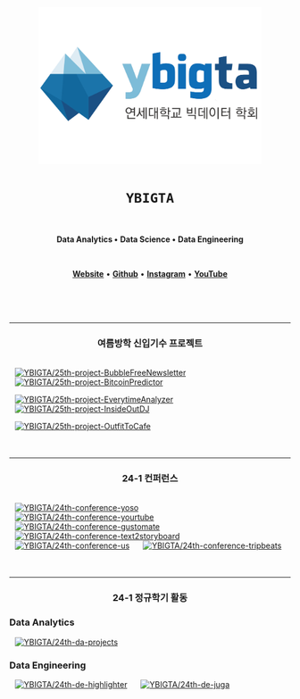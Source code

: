<div align="center">

<img src="/profile/logo.png" alt="ybigta-logo" width="400" />

# `YBIGTA`
<br />

**Data Analytics •**
**Data Science •**
**Data Engineering**

<br />

[**Website**](https://ybigta.org) •
[**Github**](https://www.github.com/YBIGTA) •
[**Instagram**](https://instagram.com/yonsei_ybigta) •
[**YouTube**](https://www.youtube.com/@ybigta7189)

</div>

<br />
<br />
<br />
<hr />

<h3 align="center">여름방학 신입기수 프로젝트</h3>
<br />

<a href="https://github.com/YBIGTA/25th-project-BubbleFreeNewsletter">
<img src="https://github-readme-stats.vercel.app/api/pin/?username=YBIGTA&repo=25th-project-BubbleFreeNewsletter&show_owner=false&theme=transparent" alt="YBIGTA/25th-project-BubbleFreeNewsletter" width="45%" hspace="2%" /></a>

<a href="https://github.com/YBIGTA/25th-project-BitcoinPredictor">
<img src="https://github-readme-stats.vercel.app/api/pin/?username=YBIGTA&repo=25th-project-BitcoinPredictor&show_owner=false&theme=transparent" alt="YBIGTA/25th-project-BitcoinPredictor" width="45%" hspace="2%" /></a>

<p></p>

<a href="https://https://github.com/YBIGTA/25th-project-EverytimeAnalyzer">
<img src="https://github-readme-stats.vercel.app/api/pin/?username=YBIGTA&repo=25th-project-EverytimeAnalyzer&show_owner=false&theme=transparent" alt="YBIGTA/25th-project-EverytimeAnalyzer" width="45%" hspace="2%" /></a>

<a href="https://github.com/YBIGTA/25th-project-InsideOutDJ">
<img src="https://github-readme-stats.vercel.app/api/pin/?username=YBIGTA&repo=25th-project-InsideOutDJ&show_owner=false&theme=transparent" alt="YBIGTA/25th-project-InsideOutDJ" width="45%" hspace="2%" /></a>

<p></p>

<a href="https://github.com/YBIGTA/25th-project-OutfitToCafe">
<img src="https://github-readme-stats.vercel.app/api/pin/?username=YBIGTA&repo=25th-project-OutfitToCafe&show_owner=false&theme=transparent" alt="YBIGTA/25th-project-OutfitToCafe" width="45%" hspace="2%" /></a>


<br />
<br />
<br />
<hr />

<h3 align="center">24-1 컨퍼런스</h3>
<br />

<a href="https://github.com/YBIGTA/24th-conference-yoso">
<img src="https://github-readme-stats.vercel.app/api/pin/?username=YBIGTA&repo=24th-conference-yoso&show_owner=false&theme=transparent" alt="YBIGTA/24th-conference-yoso" width="45%" hspace="2%" /></a>

<a href="https://github.com/YBIGTA/24th-conference-yourtube">
<img src="https://github-readme-stats.vercel.app/api/pin/?username=YBIGTA&repo=24th-conference-yourtube&show_owner=false&theme=transparent" alt="YBIGTA/24th-conference-yourtube" width="45%" hspace="2%" /></a>

<a href="https://github.com/YBIGTA/24th-conference-gustomate">
<img src="https://github-readme-stats.vercel.app/api/pin/?username=YBIGTA&repo=24th-conference-gustomate&show_owner=false&theme=transparent" alt="YBIGTA/24th-conference-gustomate" width="45%" hspace="2%" /></a>

<a href="https://github.com/YBIGTA/24th-conference-text2storyboard">
<img src="https://github-readme-stats.vercel.app/api/pin/?username=YBIGTA&repo=24th-conference-text2storyboard&show_owner=false&theme=transparent" alt="YBIGTA/24th-conference-text2storyboard" width="45%" hspace="2%" /></a>

<a href="https://github.com/YBIGTA/24th-conference-us">
<img src="https://github-readme-stats.vercel.app/api/pin/?username=YBIGTA&repo=24th-conference-us&show_owner=false&theme=transparent" alt="YBIGTA/24th-conference-us" width="45%" hspace="2%" /></a>

<a href="https://github.com/YBIGTA/24th-conference-tripbeats">
<img src="https://github-readme-stats.vercel.app/api/pin/?username=YBIGTA&repo=24th-conference-tripbeats&show_owner=false&theme=transparent" alt="YBIGTA/24th-conference-tripbeats" width="45%" hspace="2%" /></a>

<br />
<br />
<br />
<hr />

<h3 align="center">24-1 정규학기 활동</h3>

### Data Analytics

<a href="https://github.com/YBIGTA/24th-da-projects">
<img src="https://github-readme-stats.vercel.app/api/pin/?username=YBIGTA&repo=24th-da-projects&show_owner=false&theme=transparent" alt="YBIGTA/24th-da-projects" width="45%" hspace="2%" /></a>

### Data Engineering

<a href="https://github.com/YBIGTA/24th-de-highlighter">
<img src="https://github-readme-stats.vercel.app/api/pin/?username=YBIGTA&repo=24th-de-highlighter&show_owner=false&theme=transparent" alt="YBIGTA/24th-de-highlighter" width="45%" hspace="2%" /></a>

<a href="https://github.com/YBIGTA/24th-de-juga">
<img src="https://github-readme-stats.vercel.app/api/pin/?username=YBIGTA&repo=24th-de-juga&show_owner=false&theme=transparent" alt="YBIGTA/24th-de-juga" width="45%" hspace="2%" /></a>

